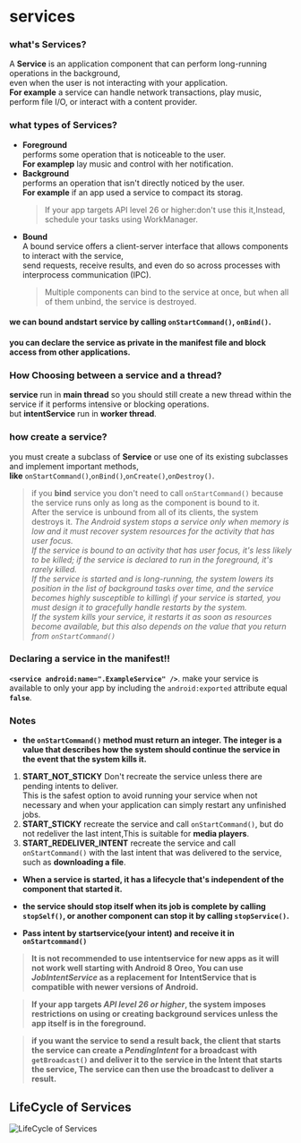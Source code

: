 

# services
### what's Services?
A **Service** is an application component that can perform long-running operations in the background,\
even when the user is not interacting with your application.\
**For example** a service can handle network transactions, play music, perform file I/O, or interact with a content provider.
### what types of Services?
* **Foreground**\
  performs some operation that is noticeable to the user.\
  **For examplep** lay music and control with her notification.
* **Background**\
  performs an operation that isn't directly noticed by the user.\
  **For example** if an app used a service to compact its storag.
  > If your app targets API level 26 or higher:don't use this it,Instead, schedule your tasks using WorkManager.
* **Bound**\
  A bound service offers a client-server interface that allows components to interact with the service,\
  send requests, receive results, and even do so across processes with       interprocess communication (IPC).
  > Multiple components can bind to the service at once, but when all of them unbind, the service is destroyed.
  
#### we can bound andstart service by calling `onStartCommand()`, `onBind()`.
#### you can declare the service as private in the manifest file and block access from other applications.

### How Choosing between a service and a thread?
**service** run in **main thread** so you should still create a new thread within the service if it performs intensive or blocking operations.\
but **intentService** run in **worker thread**.
### how create a service?
you must create a subclass of **Service** or use one of its existing subclasses and implement important methods,\
**like** `onStartCommand()`,`onBind()`,`onCreate()`,`onDestroy()`.
>if you **bind** service you don't need to call `onStartCommand()` because the service runs only as long as the component is bound to it.\
>After the service is unbound from all of its clients, the system destroys it.
>*The Android system stops a service only when memory is low and it must recover system resources for the activity that has user focus.\
>If the service is bound to an activity that has user focus, it's less likely to be killed; if the service is declared to run in the foreground, it's rarely killed.\
>If the service is started and is long-running, the system lowers its position in the list of background tasks over time, and the service becomes highly susceptible to killing\ 
>if your service is started, you must design it to gracefully handle restarts by the system.\
>If the system kills your service, it restarts it as soon as resources become available, but this also depends on the value that you return from `onStartCommand()`*
### Declaring a service in the manifest!!
**`<service android:name=".ExampleService" />`**.
make your service is available to only your app by including the `android:exported` attribute equal **`false`**.

### Notes
* **the ‪`onStartCommand()`‬ method must return an integer. The integer is a value that describes how the system should continue the service in the event that the system kills it.**
1. **START_NOT_STICKY**
   Don't recreate the service unless there are pending intents to deliver.\
   This is the safest option to avoid running your service when not necessary and when your application can simply restart any unfinished jobs.
2. **START_STICKY**
   recreate the service and call `‪onStartCommand()‬`, but do not redeliver the last intent,This is suitable for **media players**.
3. **START_REDELIVER_INTENT**
   recreate the service and call `‪onStartCommand()‬` with the last intent that was delivered to the service, such as **downloading a file**.

* **When a service is started, it has a lifecycle that's independent of the component that started it.**

* **the service should stop itself when its job is complete by calling ‪`stopSelf()‬`, or another component can stop it by calling ‪`stopService()‬`.**

* **Pass intent by startservice(your intent) and receive it in `onStartcommand()`**


 > **It is not recommended to use intentservice for new apps as it will not work well starting with Android 8 Oreo, You can use *JobIntentService* as a replacement for**
 > **‪IntentService that is compatible with newer versions of Android.**

 > **If your app targets *API level 26 or higher*, the system imposes restrictions on using or creating background services unless the app itself is in the foreground.**

 > **if you want the service to send a result back, the client that starts the service can create a ‪*PendingIntent*‬ for a broadcast with ‪`getBroadcast()‬` and deliver it to the**
 > **service in the ‪Intent‬ that starts the service, The service can then use the broadcast to deliver a result.**
 
 ## LifeCycle of Services
 ![LifeCycle of Services](https://developer.android.com/images/service_lifecycle.png)
